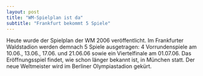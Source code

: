 ```yaml
---
layout: post
title: "WM-Spielplan ist da"
subtitle: "Frankfurt bekommt 5 Spiele"
---
```


Heute wurde der Spielplan der WM 2006 veröffentlicht. Im Frankfurter Waldstadion werden demnach 5 Spiele ausgetragen: 4 Vorrundenspiele am 10.06., 13.06., 17.06. und 21.06.06 sowie ein Viertelfinale am 01.07.06. Das Eröffnungsspiel findet, wie schon länger bekannt ist, in München statt. Der neue Weltmeister wird im Berliner Olympiastadion gekürt.


